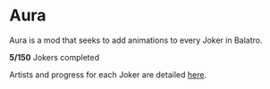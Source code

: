 # Aura
Aura is a mod that seeks to add animations to every Joker in Balatro.

**5/150** Jokers completed

Artists and progress for each Joker are detailed [here](https://docs.google.com/spreadsheets/d/1MGBtcHmb2hb9bE-ueEiKwMdn3c27fzgU46PYq8b6UhM/edit#gid=0).